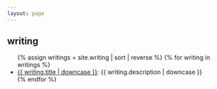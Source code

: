 ```yaml
---
layout: page
---
```


## writing 

<div class="posts" id="Blog">
    <ul>
        {% assign writings = site.writing | sort | reverse %}
        {% for writing in writings %}
        <li>
            <div style="font-weight: normal"><a href="{{ site.baseurl }}{{ writing.url }}">{{ writing.title | downcase }}</a>: {{ writing.description | downcase }}</div>
        </li>
        {% endfor %}
    </ul>
</div>
